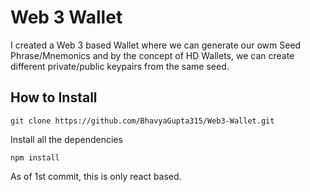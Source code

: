 # Web 3 Wallet
I created a Web 3 based Wallet where we can generate our owm Seed Phrase/Mnemonics and by the concept of HD Wallets, we can create different private/public keypairs from the same seed.
## How to Install
``` 
git clone https://github.com/BhavyaGupta315/Web3-Wallet.git
```
Install all the dependencies
```
npm install 
```

As of 1st commit, this is only react based.
